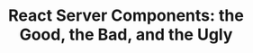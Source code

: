 ---
layout: bookmark
title: 'React Server Components: the Good, the Bad, and the Ugly'
tags:
  - Bookmarks
  - JavaScript
created: '2023-12-29T20:13:53.720Z'
link: https://www.mayank.co/blog/react-server-components/
id: 705051823
excerpt: Evaluating Next.js's implementation of React's new server features.
---